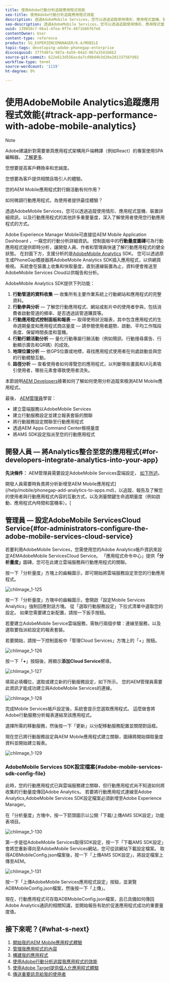 ```yaml
---
title: 使用Adobe行動分析追蹤應用程式效能
seo-title: 使用Adobe行動分析追蹤應用程式效能
description: 透過AdobeMobile Services，您可以透過追蹤使用情形、應用程式當機、裝置詳細資訊，以及行動應用程式的其他許多重要量度，深入了解使用者使用您行動應用程式的方式。 請詳閱本頁以了解更多。
seo-description: 透過AdobeMobile Services，您可以透過追蹤使用情形、應用程式當機、裝置詳細資訊，以及行動應用程式的其他許多重要量度，深入了解使用者使用您行動應用程式的方式。 請詳閱本頁以了解更多。
uuid: 139858c7-66a1-4fea-9f7e-4671b86f67e6
contentOwner: User
content-type: reference
products: SG_EXPERIENCEMANAGER/6.4/MOBILE
topic-tags: developing-adobe-phonegap-enterprise
discoiquuid: 377548fa-987a-4a59-84a3-067a3541b6b2
source-git-commit: 622e613d556acda7cd98d4b3d20a20133756fd92
workflow-type: tm+mt
source-wordcount: '1119'
ht-degree: 0%

---
```



# 使用AdobeMobile Analytics追蹤應用程式效能{#track-app-performance-with-adobe-mobile-analytics}

>[!NOTE]
>
>Adobe建議針對需要單頁應用程式架構用戶端轉譯（例如React）的專案使用SPA編輯器。 [了解更多](/help/sites-developing/spa-overview.md).

您想要提高客戶轉換率和忠誠度。

您想要為客戶提供相關且吸引人的體驗。

您的AEM Mobile應用程式對行銷活動有何作用？

如何微調行動應用程式，為使用者提供最佳體驗？

透過AdobeMobile Services，您可以透過追蹤使用情形、應用程式當機、裝置詳細資訊，以及行動應用程式的其他許多重要量度，深入了解使用者使用您行動應用程式的方式。

Adobe Experience Manager Mobile可直接從AEM Mobile Application Dashboard ，一窺您的行動分析詳細資訊。 控制面板中的&#x200B;**行動量度圖磚**&#x200B;可為行動應用程式提供即時分析，讓開發人員、作者和管理員快速了解行動應用程式的健全狀態。 在封面下方，支援分析的是[AdobeMobile Analytics](https://www.adobe.com/ca/solutions/digital-analytics/mobile-web-apps-analytics.html) SDK。 您可以透過原生或PhoneGap橋接器將AdobeMobile Analytics SDK插入應用程式，以供網頁檢視。 系統會在裝置上收集和快取量度，直到連線裝置為止，資料便會推送至AdobeMobile Services Cloud以供報告和分析。

AdobeMobile Analytics SDK提供下列功能：

1. **行動管道的資料收集**  — 收集所有主要作業系統上行動網站和應用程式的完整資料。
1. **行動參與分析**  — 了解您行動應用程式、網站或影片中的使用者參與，包括消費者啟動管道的頻率、是否透過該管道購買等。
1. **行動應用程式控制面板和報表**  — 取得使用狀況報表，其中包含應用程式的生命週期量度和應用程式商店量度 — 請參閱使用者趨勢、啟動、平均工作階段長度、保留時間長度和當機。
1. **行動行銷活動分析**  — 量化行動專屬行銷活動（例如簡訊、行動搜尋廣告、行動顯示廣告和QR碼）的成效。
1. **地理位置分析**  — 依GPS位置或地標，尋找應用程式使用者在何處啟動並與您的行動體驗互動。
1. **路徑分析**  — 查看使用者如何導覽您的應用程式，以判斷哪些畫面和UI元素吸引使用者，哪些元素會導致使用者流失。

本節說明[AEM Developers](#developers)接著如何了解如何使用分析追蹤來檢測AEM Mobile應用程式。

最後， [AEM管理員](#administrators)學習：

* 建立雲端服務以AdobeMobile Services
* 建立行動服務設定並建立報表套裝的關聯
* 將行動服務設定關聯至行動應用程式
* 透過AEM Apps Command Center檢視量度
* 將AMS SDK設定指派至您的行動應用程式

## 開發人員 — 將Analytics整合至您的應用程式{#for-developers-integrate-analytics-into-your-app}

**先決條件：** AEM管理員需要設定AdobeMobile Services雲端設定， [如下所述](#amscloudserviceconfig)。

開發人員需要時負責將分析新增至AEM Mobile應用程式](/help/mobile/phonegap-add-analytics-to-apps.md)，以追蹤、報告及了解您的使用者與行動應用程式內容的互動方式，以及測量關鍵生命週期量度（例如啟動、應用程式內時間和當機率）。[

## 管理員 — 設定AdobeMobile ServicesCloud Service{#for-administrators-configure-the-adobe-mobile-services-cloud-service}

若要利用AdobeMobile Services，您需使用您的Adobe Analytics帳戶資訊來設定AEMAdobeMobile ServicesCloud Service。 「應用程式命令中心」提供&#x200B;**「分析量度」**&#x200B;圖磚，您可在此建立雲端服務與行動應用程式的關聯。

按一下「分析量度」方塊上的齒輪圖示，即可開始將雲端服務設定至您的行動應用程式。

![chlimage_1-125](assets/chlimage_1-125.png)

按一下「分析量度」方塊中的齒輪圖示，會開啟「設定Mobile Services Analytics」強制回應對話方塊。 從「選取行動服務設定」下拉式清單中選取您的設定。 如果您需要建立新配置，請按一下扳手按鈕。

若要建立AdobeMobile Service雲端服務，需執行兩個步驟：連線至服務，以及選取要指派給設定的報表套裝。

若要開始，請按一下控制面板中「管理Cloud Services」方塊上的「+」按鈕。

![chlimage_1-126](assets/chlimage_1-126.png)

按一下「**+**」按鈕後，將顯示&#x200B;**添加Cloud Service**&#x200B;嚮導。

![chlimage_1-127](assets/chlimage_1-127.png)

填寫必填欄位，選取或建立新的行動服務設定，如下所示。 您的AEM管理員需要此資訊才能成功建立與AdobeMobile Services的連線。

![chlimage_1-128](assets/chlimage_1-128.png)

完成Mobile Services帳戶設定後，系統會提示您選取應用程式。 這麼做會將Adobe行動服務分析報表連結至該應用程式。

選擇所需的移動服務，然後按一下「更新」以分配移動服務配置並關閉對話框。

現在您已將行動服務設定與AEM Mobile應用程式建立關聯，圖磚將開始擷取量度資料並開始建立報表。

![chlimage_1-129](assets/chlimage_1-129.png)

### AdobeMobile Services SDK設定檔案{#adobe-mobile-services-sdk-config-file}

此時，您的行動應用程式已與雲端服務建立關聯，但行動應用程式尚不知道如何將收集的行動量度傳回Adobe Analytics。 若要將行動應用程式連線至Adobe Analytics,AdobeMobile Services SDK設定檔案必須新增至Adobe Experience Manager。

在「分析量度」方塊中，按一下箭頭圖示以公開「下載/上傳AMS SDK設定」功能表項目。

![chlimage_1-130](assets/chlimage_1-130.png)

第一步是從AdobeMobile Services取得SDK設定，按一下「下載AMS SDK設定」會將您重新導向至AdobeMobile Services網站，您可從該網站下載設定檔案。 取得ADBMobileConfig.json檔案後，按一下「上傳AMS SDK設定」，將設定檔案上傳至AEM。

![chlimage_1-131](assets/chlimage_1-131.png)

按一下「上傳AdobeMobile Services應用程式設定」按鈕，並瀏覽ADBMobileConfig.json檔案，然後按一下「上傳」。

現在，行動應用程式可存取ADBMobileConfig.json檔案，且已具備如何傳回Adobe Analytics通訊的相關知識，並開始報告有助於促進應用程式成功的重要量度值。

## 接下來呢？{#what-s-next}

1. [開始我的AEM Mobile應用程式體驗](/help/mobile/starting-aem-phonegap-app.md)
1. [管理我應用程式的內容](/help/mobile/phonegap-manage-app-content.md)
1. [構建我的應用程式](/help/mobile/building-app-mobile-phonegap.md)
1. [使用Adobe行動分析追蹤我應用程式的效能](/help/mobile/phonegap-intro-to-app-analytics.md)
1. [使用Adobe Target提供個人化應用程式體驗](/help/mobile/phonegap-aem-mobile-content-personalization.md)
1. [傳送重要訊息給我的使用者](/help/mobile/phonegap-push-notifications.md)